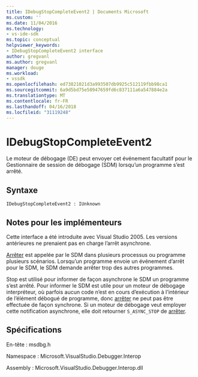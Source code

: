 ```yaml
---
title: IDebugStopCompleteEvent2 | Documents Microsoft
ms.custom: ''
ms.date: 11/04/2016
ms.technology:
- vs-ide-sdk
ms.topic: conceptual
helpviewer_keywords:
- IDebugStopCompleteEvent2 interface
author: gregvanl
ms.author: gregvanl
manager: douge
ms.workload:
- vssdk
ms.openlocfilehash: ed73821021d3a993507db9925c512119fbb98ca1
ms.sourcegitcommit: 6a9d5bd75e50947659fd6c837111a6a547884e2a
ms.translationtype: MT
ms.contentlocale: fr-FR
ms.lasthandoff: 04/16/2018
ms.locfileid: "31119248"
---
```

# <a name="idebugstopcompleteevent2"></a>IDebugStopCompleteEvent2

Le moteur de débogage (DE) peut envoyer cet événement facultatif pour le Gestionnaire de session de débogage (SDM) lorsqu’un programme s’est arrêté.

## <a name="syntax"></a>Syntaxe

```
IDebugStopCompleteEvent2 : IUnknown
```

## <a name="notes-for-implementers"></a>Notes pour les implémenteurs

Cette interface a été introduite avec Visual Studio 2005. Les versions antérieures ne prenaient pas en charge l’arrêt asynchrone.

[Arrêter](../../../extensibility/debugger/reference/idebugengineprogram2-stop.md) est appelée par le SDM dans plusieurs processus ou programme plusieurs scénarios. Lorsqu’un programme envoie un événement d’arrêt pour le SDM, le SDM demande arrêter trop des autres programmes.

Stop est utilisé pour informer de façon asynchrone le SDM un programme s’est arrêté. Pour informer le SDM est utile pour un moteur de débogage interpréteur, où parfois aucun code n’est en cours d’exécution à l’intérieur de l’élément débogué de programme, donc [arrêter](../../../extensibility/debugger/reference/idebugengineprogram2-stop.md) ne peut pas être effectuée de façon synchrone. Si un moteur de débogage veut employer cette notification asynchrone, elle doit retourner `S_ASYNC_STOP` de [arrêter](../../../extensibility/debugger/reference/idebugengineprogram2-stop.md).

## <a name="requirements"></a>Spécifications

En-tête : msdbg.h

Namespace : Microsoft.VisualStudio.Debugger.Interop

Assembly : Microsoft.VisualStudio.Debugger.Interop.dll
